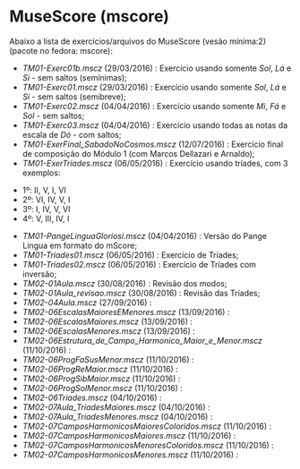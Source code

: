 # MuseScore (mscore)

Abaixo a lista de exercícios/arquivos do MuseScore (vesão mínima:2) (pacote no fedora: mscore):



- *TM01-Exerc01b.mscz* (29/03/2016) : Exercício usando somente *Sol*, *Lá* e *Si* - sem saltos (semínimas);
- *TM01-Exerc01.mscz* (29/03/2016) :  Exercício usando somente *Sol*, *Lá* e *Si* - sem saltos (semibreve);
- *TM01-Exerc02.mscz* (04/04/2016) : Exercício usando somente *Mi*, *Fá* e *Sol* - sem saltos;
- *TM01-Exerc03.mscz* (04/04/2016) : Exercício usando todas as notas da escala de *Dó* - com saltos;
- *TM01-ExerFinal_SabadoNoCosmos.mscz* (12/07/2016) : Exercício final de composição do Módulo 1 (com Marcos Dellazari e Arnaldo);
- *TM01-ExerTriades.mscz* (06/05/2016) : Exercício usando tríades, com 3 exemplos:
 * 1º: II, V, I, VI
 * 2º: VI, IV, V, I
 * 3º: I, IV, V, VI
 * 4º: V, III, IV, I
- *TM01-PangeLinguaGloriosi.mscz* (04/04/2016) : Versão do Pange Lingua em formato do mScore;
- *TM01-Triades01.mscz* (06/05/2016) : Exercício de Tríades;
- *TM01-Triades02.mscz* (06/05/2016) : Exercício de Tríades com inversão;
- *TM02-01Aula.mscz* (30/08/2016) : Revisão dos modos;
- *TM02-01Aula_revisao.mscz* (30/08/2016) :  Revisão das Tríades;
- *TM02-04Aula.mscz* (27/09/2016) : 
- *TM02-06EscalasMaioresEMenores.mscz* (13/09/2016) : 
- *TM02-06EscalasMaiores.mscz* (13/09/2016) : 
- *TM02-06EscalasMenores.mscz* (13/09/2016) : 
- *TM02-06Estrutura_de_Campo_Harmonico_Maior_e_Menor.mscz* (11/10/2016) : 
- *TM02-06ProgFaSusMenor.mscz* (11/10/2016) : 
- *TM02-06ProgReMaior.mscz* (11/10/2016) : 
- *TM02-06ProgSibMaior.mscz* (11/10/2016) : 
- *TM02-06ProgSolMenor.mscz* (11/10/2016) : 
- *TM02-06Triades.mscz* (04/10/2016) : 
- *TM02-07Aula_TriadesMaiores.mscz* (04/10/2016) : 
- *TM02-07Aula_TriadesMenores.mscz* (04/10/2016) : 
- *TM02-07CamposHarmonicosMaioresColoridos.mscz* (11/10/2016) : 
- *TM02-07CamposHarmonicosMaiores.mscz* (11/10/2016) : 
- *TM02-07CamposHarmonicosMenoresColoridos.mscz* (11/10/2016) : 
- *TM02-07CamposHarmonicosMenores.mscz* (11/10/2016) : 

